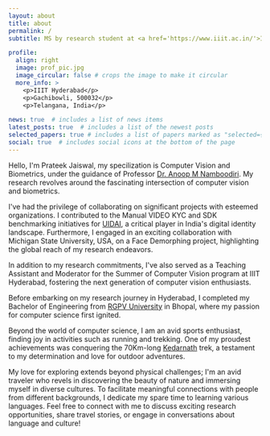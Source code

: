 ```yaml
---
layout: about
title: about
permalink: /
subtitle: MS by research student at <a href='https://www.iiit.ac.in/'>IIIT Hyderabad</a>, India.

profile:
  align: right
  image: prof_pic.jpg
  image_circular: false # crops the image to make it circular
  more_info: >
    <p>IIIT Hyderabad</p>
    <p>Gachibowli, 500032</p>
    <p>Telangana, India</p>

news: true  # includes a list of news items
latest_posts: true  # includes a list of the newest posts
selected_papers: true # includes a list of papers marked as "selected={true}"
social: true  # includes social icons at the bottom of the page
---
```


Hello, I'm Prateek Jaiswal, my specilization is Computer Vision and Biometrics, under the guidance of Professor [Dr. Anoop M Namboodiri](https://faculty.iiit.ac.in/~anoop/). My research revolves around the fascinating intersection of computer vision and biometrics.

I've had the privilege of collaborating on significant projects with esteemed organizations. I contributed to the Manual VIDEO KYC and SDK benchmarking initiatives for [UIDAI](https://uidai.gov.in/), a critical player in India's digital identity landscape. Furthermore, I engaged in an exciting collaboration with Michigan State University, USA, on a Face Demorphing project, highlighting the global reach of my research endeavors.

In addition to my research commitments, I've also served as a Teaching Assistant and Moderator for the Summer of Computer Vision program at IIIT Hyderabad, fostering the next generation of computer vision enthusiasts.

Before embarking on my research journey in Hyderabad, I completed my Bachelor of Engineering from [RGPV University](https://www.rgpv.ac.in/) in Bhopal, where my passion for computer science first ignited.

Beyond the world of computer science, I am an avid sports enthusiast, finding joy in activities such as running and trekking. One of my proudest achievements was conquering the 70Km-long [Kedarnath](https://en.wikipedia.org/wiki/Kedarnath_Temple) trek, a testament to my determination and love for outdoor adventures.

My love for exploring extends beyond physical challenges; I'm an avid traveler who revels in discovering the beauty of nature and immersing myself in diverse cultures. To facilitate meaningful connections with people from different backgrounds, I dedicate my spare time to learning various languages. Feel free to connect with me to discuss exciting research opportunities, share travel stories, or engage in conversations about language and culture!